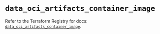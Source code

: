 # `data_oci_artifacts_container_image`

Refer to the Terraform Registry for docs: [`data_oci_artifacts_container_image`](https://registry.terraform.io/providers/hashicorp/oci/7.19.0/docs/data-sources/artifacts_container_image).
